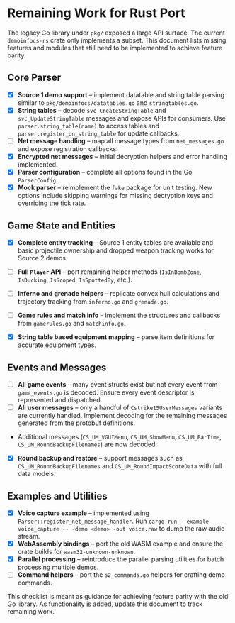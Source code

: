 # Remaining Work for Rust Port

The legacy Go library under `pkg/` exposed a large API surface. The current `demoinfocs-rs` crate only implements a subset. This document lists missing features and modules that still need to be implemented to achieve feature parity.

## Core Parser
- [x] **Source 1 demo support** – implement datatable and string table parsing similar to `pkg/demoinfocs/datatables.go` and `stringtables.go`.
- [x] **String tables** – decode `svc_CreateStringTable` and `svc_UpdateStringTable` messages and expose APIs for consumers. Use `parser.string_table(name)` to access tables and `parser.register_on_string_table` for update callbacks.
- [ ] **Net message handling** – map all message types from `net_messages.go` and expose registration callbacks.
- [x] **Encrypted net messages** – initial decryption helpers and error handling implemented.
- [x] **Parser configuration** – complete all options found in the Go `ParserConfig`.
- [x] **Mock parser** – reimplement the `fake` package for unit testing.
  New options include skipping warnings for missing decryption keys and overriding the tick rate.

## Game State and Entities
- [x] **Complete entity tracking** – Source 1 entity tables are available and basic projectile ownership and dropped weapon tracking works for Source 2 demos.
- [ ] **Full `Player` API** – port remaining helper methods (`IsInBombZone`, `IsDucking`, `IsScoped`, `IsSpottedBy`, etc.).

- [ ] **Inferno and grenade helpers** – replicate convex hull calculations and trajectory tracking from `inferno.go` and `grenade.go`.
- [ ] **Game rules and match info** – implement the structures and callbacks from `gamerules.go` and `matchinfo.go`.
- [x] **String table based equipment mapping** – parse item definitions for accurate equipment types.

## Events and Messages
- [ ] **All game events** – many event structs exist but not every event from `game_events.go` is decoded. Ensure every event descriptor is represented and dispatched.
- [ ] **All user messages** – only a handful of `Cstrike15UserMessages` variants are currently handled. Implement decoding for the remaining messages generated from the protobuf definitions.
- Additional messages (`CS_UM_VGUIMenu`, `CS_UM_ShowMenu`, `CS_UM_BarTime`, `CS_UM_RoundBackupFilenames`) are now decoded.
- [x] **Round backup and restore** – support messages such as `CS_UM_RoundBackupFilenames` and `CS_UM_RoundImpactScoreData` with full data models.

## Examples and Utilities
- [x] **Voice capture example** – implemented using `Parser::register_net_message_handler`.
  Run `cargo run --example voice_capture -- -demo <demo> -out voice.raw` to dump the raw audio stream.
- [x] **WebAssembly bindings** – port the old WASM example and ensure the crate builds for `wasm32-unknown-unknown`.
- [x] **Parallel processing** – reintroduce the parallel parsing utilities for batch processing multiple demos.
- [ ] **Command helpers** – port the `s2_commands.go` helpers for crafting demo commands.

This checklist is meant as guidance for achieving feature parity with the old Go library. As functionality is added, update this document to track remaining work.
